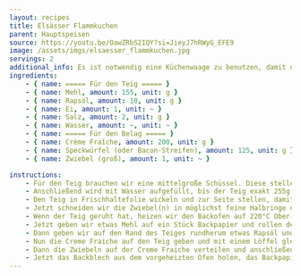 ```yaml
---
layout: recipes
title: Elsässer Flammkuchen
parent: Hauptspeisen
source: https://youtu.be/OawZRbS2IQY?si=JieyJ7hRWyG_EFE9
image: /assets/imgs/elsaesser_flammkuchen.jpg
servings: 2
additional_info: Es ist notwendig eine Küchenwaage zu benutzen, damit der Flüssigkeitsgehalt beim Teig stimmt.
ingredients:
    - { name: ===== Für den Teig ===== }
    - { name: Mehl, amount: 155, unit: g }
    - { name: Rapsöl, amount: 10, unit: g }
    - { name: Ei, amount: 1, unit: ~ }
    - { name: Salz, amount: 2, unit: g }
    - { name: Wasser, amount: ~, unit: ~ }
    - { name: ===== Für den Belag ===== }
    - { name: Crème Fraîche, amount: 200, unit: g }
    - { name: Speckwürfel (oder Bacon-Streifen), amount: 125, unit: g }
    - { name: Zwiebel (groß), amount: 1, unit: ~ }

instructions:
    - Für den Teig brauchen wir eine mittelgroße Schüssel. Diese stellen wir auf die Küchenwaage und nullen sie. Dann geben wir das Mehl, Rapsöl, Salz und Ei in die Schüssel.
    - Anschließend wird mit Wasser aufgefüllt, bis der Teig exakt 255g schwer ist. Das variiert jedesmal, weil das Ei nicht immer gleich groß ist. Anschließend wird der Teig vermischt und geknetet, bis er glatt ist und nicht mehr klebt.
    - Den Teig in Frischhaltefolie wickeln und zur Seite stellen, damit er jetzt mindestens 1h lang ruhen kann (bis zu 24h im voraus, dann aber im Kühlschrank lagern).
    - Jetzt schneiden wir die Zwiebel(n) in möglichst feine Halbringe und geben sie in eine Schüssel und vermischen sie mit einer Prise Salz. Dann stellen wir sie abgedeckt zur Seite, bis der Teig geruht hat.
    - Wenn der Teig geruht hat, heizen wir den Backofen auf 220°C Ober-/Unterhitze vor. Das Blech zum Backen muss auch im Ofen vorheizen.
    - Jetzt geben wir etwas Mehl auf ein Stück Backpapier und rollen den Teig möglichst dünn darauf aus.
    - Dann geben wir auf den Rand des Teiges rundherum etwas Rapsöl und verstreichen es mit einem Backpinsel gleichmäßig auf dem Rand des Teiges.
    - Nun die Creme Fraiche auf den Teig geben und mit einem Löffel gleichmäßig, aber nicht bis ganz zum Rand, verteilen.
    - Dann die Zwiebeln auf der Creme Fraiche verteilen und anschließend die Speckwürfel darüber streuen.
    - Jetzt das Backblech aus dem vorgeheizten Ofen holen, das Backpapier mit dem Flammkuchen darauflegen und den Flammkuchen für ca. 8-12 Minuten (je nach Ofen) backen, bis der Rand goldbraun ist. Fertig!
---
```

